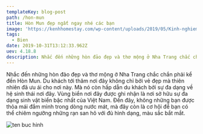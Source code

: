 ```yaml
---
templateKey: blog-post
path: /hon-mun
title: Hòn Mun đẹp ngất ngay nhé các bạn
image: 'https://kenhhomestay.com/wp-content/uploads/2019/05/Kinh-nghiem-du-lich-Hon-Mun-1.jpg' 
tags:
  - Bien
date: 2019-10-31T13:12:33.962Z
uev: 4.18.8
description: Nhắc đến những hòn đảo đẹp và thơ mộng ở Nha Trang chắc chắn phải kể đến Hòn Mun.
---
```


Nhắc đến những hòn đảo đẹp và thơ mộng ở Nha Trang chắc chắn phải kể đến Hòn Mun. Du khách tới thăm nơi đây không chỉ bởi vẻ đẹp mà thiên nhiên đã ưu ái cho nơi này. Mà nó còn hấp dẫn du khách bởi sự đa dạng về hệ sinh thái nơi đây. Vùng biển nơi đây được ghi nhận là nơi sở hữu sự đa dạng sinh vật biển bậc nhất của Việt Nam. Đến đây, không những bạn được thỏa mái đắm mình trong dòng nước mát, mà đây còn là cơ hội để bạn có thể chiêm ngưỡng những rạn san hô với đủ hình dạng, màu sắc bắt mắt.


![ten buc hinh](https://kenhdulichnhatrang.com/Media/Upload/hon-mun-nha-trang-1.jpg "ten buc hinh")


